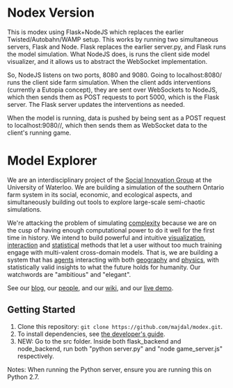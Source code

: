 # Nodex Version

This is modex using Flask+NodeJS which replaces the earlier Twisted/Autobahn/WAMP setup.
This works by running two simultaneous servers, Flask and Node. Flask replaces the earlier server.py, and Flask
runs the model simulation. What NodeJS does, is runs the client side model visualizer, and it allows us to abstract
the WebSocket implementation. 

So, NodeJS listens on two ports, 8080 and 9080. Going to localhost:8080/ runs the client side farm simulation. 
When the client adds interventions (currently a Eutopia concept), they are sent over WebSockets to NodeJS, which then
sends them as POST requests to port 5000, which is the Flask server. The Flask server updates the interventions as needed.

When the model is running, data is pushed by being sent as a POST request to localhost:9080//, which then sends them as WebSocket
data to the client's running game.

# Model Explorer

We are an interdisciplinary project of the [Social Innovation Group](http://sig.uwaterloo.ca) at the University of Waterloo. We are building a simulation of the southern Ontario farm system in its social, economic, and ecological aspects, and simultaneously building out tools to explore large-scale semi-chaotic simulations.

<!-- TODO: insert a screencap of the working model here, with place names labelled and graphs plotted -->


We're attacking the problem of simulating [complexity](https://en.wikipedia.org/wiki/Complex_systems) because we are on the cusp of having enough computational power to do it well for the first time in history. We intend to build powerful and intuitive [visualization](FIXME), [interaction](FIXME) and [statistical](FIXME) methods that let a user without too much training engage with multi-valent cross-domain models. That is, we are building a system that has [agents](https://en.wikipedia.org/wiki/Agent-based_model) interacting with both [geography](http://www.esri.com/what-is-gis/) and  [physics](https://en.wikipedia.org/wiki/Differential_equation), with statistically valid insights to what the future holds for humanity. Our watchwords are "ambitious" and "elegant".

See our [blog](http://socialinnovationsimulation.com/), our [people](FIXME), and our [wiki](https://github.com/majdal/modex/blob/master/wiki/Home.md), and our [live demo](FIXME).


## Getting Started ##
1. Clone this repository: `git clone https://github.com/majdal/modex.git`.
2. To install dependencies, see [the developer's guide](src/README.md).
3. NEW: Go to the src folder. Inside both flask_backend and node_backend, run both "python server.py" and "node game_server.js" respectively.

Notes:
When running the Python server, ensure you are running this on Python 2.7.
